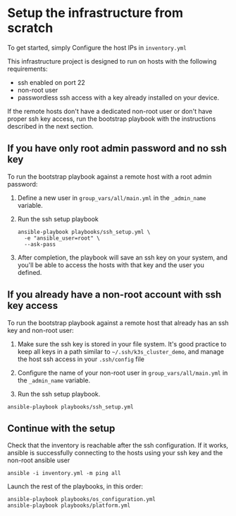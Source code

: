# Setup the infrastructure from scratch

To get started, simply Configure the host IPs in `inventory.yml`

This infrastructure project is designed to run on hosts with the following requirements:
- ssh enabled on port 22
- non-root user
- passwordless ssh access with a key already installed on your device.

If the remote hosts don't have a dedicated non-root user or don't have proper ssh key access,
run the bootstrap playbook with the instructions described in the next section.

## If you have only root admin password and no ssh key

To run the bootstrap playbook against a remote host with a root admin password:

1. Define a new user in `group_vars/all/main.yml` in the `_admin_name` variable.

2. Run the ssh setup playbook
    ```
    ansible-playbook playbooks/ssh_setup.yml \
      -e "ansible_user=root" \
      --ask-pass
    ```

3. After completion, the playbook will save an ssh key on your system, and you'll be able
   to access the hosts with that key and the user you defined.

## If you already have a non-root account with ssh key access

To run the bootstrap playbook against a remote host that already has an ssh key and non-root user:

1. Make sure the ssh key is stored in your file system. It's good practice to keep all keys in a path similar to
`~/.ssh/k3s_cluster_demo`, and manage the host ssh access in your `.ssh/config` file

1. Configure the name of your non-root user in `group_vars/all/main.yml` in the `_admin_name` variable.

1. Run the ssh setup playbook.
  ```
  ansible-playbook playbooks/ssh_setup.yml
  ```

## Continue with the setup

Check that the inventory is reachable after the ssh configuration. If it works,
ansible is successfully connecting to the hosts using your ssh key and the non-root ansible user

```
ansible -i inventory.yml -m ping all
```

Launch the rest of the playbooks, in this order:

```
ansible-playbook playbooks/os_configuration.yml
ansible-playbook playbooks/platform.yml
```
